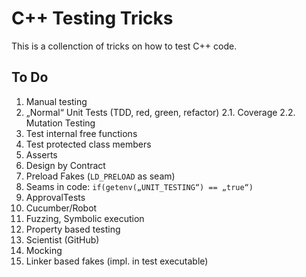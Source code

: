 
# C++ Testing Tricks

This is a collenction of tricks on how to test C++ code.


## To Do

1. Manual testing
2. „Normal“ Unit Tests (TDD, red, green, refactor)
2.1. Coverage
2.2. Mutation Testing
3. Test internal free functions
4. Test protected class members
5. Asserts
6. Design by Contract
7. Preload Fakes (`LD_PRELOAD` as seam)
8. Seams in code: `if(getenv(„UNIT_TESTING“) == „true“)`
9. ApprovalTests
10. Cucumber/Robot
11. Fuzzing, Symbolic execution
12. Property based testing
13. Scientist (GitHub)
14. Mocking
15. Linker based fakes (impl. in test executable)
